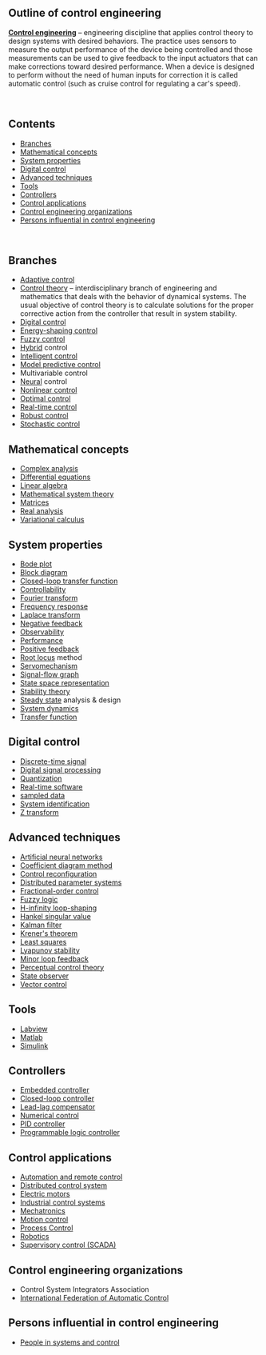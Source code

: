 <h2> Outline of control engineering</h2>
<p><strong><a title="Control engineering" href="https://en.wikipedia.org/wiki/Control_engineering">Control engineering</a></strong>&nbsp;&ndash; engineering discipline that applies control theory to design systems with desired behaviors. The practice uses sensors to measure the output performance of the device being controlled and those measurements can be used to give feedback to the input actuators that can make corrections toward desired performance. When a device is designed to perform without the need of human inputs for correction it is called automatic control (such as cruise control for regulating a car's speed).</p>
</br>
<h2 id="mw-toc-heading">Contents</h2>

<ul>
<li class="toclevel-1 tocsection-1"><a href="#Branches"><span class="toctext">Branches</span></a></li>
<li class="toclevel-1 tocsection-2"><a href="#Mathematical_concepts"><span class="toctext">Mathematical concepts</span></a></li>
<li class="toclevel-1 tocsection-3"><a href="#System_properties"><span class="toctext">System properties</span></a></li>
<li class="toclevel-1 tocsection-4"><a href="#Digital_control"><span class="toctext">Digital control</span></a></li>
<li class="toclevel-1 tocsection-5"><a href="#Advanced_techniques"><span class="toctext">Advanced techniques</span></a></li>
<li class="toclevel-1 tocsection-6"><a href="#Tools"><span class="toctext">Tools</span></a></li>
<li class="toclevel-1 tocsection-7"><a href="#Controllers"><span class="toctext">Controllers</span></a></li>
<li class="toclevel-1 tocsection-8"><a href="#Control_applications"><span class="toctext">Control applications</span></a></li>
<li class="toclevel-1 tocsection-9"><a href="#Control_engineering_organizations"><span class="toctext">Control engineering organizations</span></a></li>
<li class="toclevel-1 tocsection-10"><span class="toctext"><a href="#Persons_influential_in_control_engineering">Persons influential in control engineering</a></span></li>
</ul>
</br>
<h2><span id="Branches" class="mw-headline">Branches</span></h2>
<ul>
<li><a title="Adaptive control" href="https://en.wikipedia.org/wiki/Adaptive_control">Adaptive control</a></li>
<li><a title="Control theory" href="https://en.wikipedia.org/wiki/Control_theory">Control theory</a>&nbsp;&ndash; interdisciplinary branch of engineering and mathematics that deals with the behavior of dynamical systems. The usual objective of control theory is to calculate solutions for the proper corrective action from the controller that result in system stability.</li>
<li><a title="Digital control" href="https://en.wikipedia.org/wiki/Digital_control">Digital control</a></li>
<li><a title="Energy-shaping control" href="https://en.wikipedia.org/wiki/Energy-shaping_control">Energy-shaping control</a></li>
<li><a class="mw-redirect" title="Fuzzy control" href="https://en.wikipedia.org/wiki/Fuzzy_control">Fuzzy control</a></li>
<li><a title="Hybrid computer" href="https://en.wikipedia.org/wiki/Hybrid_computer">Hybrid</a>&nbsp;control</li>
<li><a title="Intelligent control" href="https://en.wikipedia.org/wiki/Intelligent_control">Intelligent control</a></li>
<li><a title="Model predictive control" href="https://en.wikipedia.org/wiki/Model_predictive_control">Model predictive control</a></li>
<li>Multivariable control</li>
<li><a class="mw-redirect" title="Neural" href="https://en.wikipedia.org/wiki/Neural">Neural</a>&nbsp;control</li>
<li><a title="Nonlinear control" href="https://en.wikipedia.org/wiki/Nonlinear_control">Nonlinear control</a></li>
<li><a title="Optimal control" href="https://en.wikipedia.org/wiki/Optimal_control">Optimal control</a></li>
<li><a class="mw-redirect" title="Real-time control" href="https://en.wikipedia.org/wiki/Real-time_control">Real-time control</a></li>
<li><a title="Robust control" href="https://en.wikipedia.org/wiki/Robust_control">Robust control</a></li>
<li><a title="Stochastic control" href="https://en.wikipedia.org/wiki/Stochastic_control">Stochastic control</a></li>
</ul>
<h2><span id="Mathematical_concepts" class="mw-headline">Mathematical concepts</span></h2>
<ul>
<li><a title="Complex analysis" href="https://en.wikipedia.org/wiki/Complex_analysis">Complex analysis</a></li>
<li><a title="Differential equation" href="https://en.wikipedia.org/wiki/Differential_equation">Differential equations</a></li>
<li><a title="Linear algebra" href="https://en.wikipedia.org/wiki/Linear_algebra">Linear algebra</a></li>
<li><a class="mw-redirect" title="Mathematical system theory" href="https://en.wikipedia.org/wiki/Mathematical_system_theory">Mathematical system theory</a></li>
<li><a title="Matrix (mathematics)" href="https://en.wikipedia.org/wiki/Matrix_(mathematics)">Matrices</a></li>
<li><a title="Real analysis" href="https://en.wikipedia.org/wiki/Real_analysis">Real analysis</a></li>
<li><a class="mw-redirect" title="Variational calculus" href="https://en.wikipedia.org/wiki/Variational_calculus">Variational calculus</a></li>
</ul>
<h2><span id="System_properties" class="mw-headline">System properties</span></h2>
<ul>
<li><a title="Bode plot" href="https://en.wikipedia.org/wiki/Bode_plot">Bode plot</a></li>
<li><a title="Block diagram" href="https://en.wikipedia.org/wiki/Block_diagram">Block diagram</a></li>
<li><a title="Closed-loop transfer function" href="https://en.wikipedia.org/wiki/Closed-loop_transfer_function">Closed-loop transfer function</a></li>
<li><a title="Controllability" href="https://en.wikipedia.org/wiki/Controllability">Controllability</a></li>
<li><a title="Fourier transform" href="https://en.wikipedia.org/wiki/Fourier_transform">Fourier transform</a></li>
<li><a title="Frequency response" href="https://en.wikipedia.org/wiki/Frequency_response">Frequency response</a></li>
<li><a title="Laplace transform" href="https://en.wikipedia.org/wiki/Laplace_transform">Laplace transform</a></li>
<li><a title="Negative feedback" href="https://en.wikipedia.org/wiki/Negative_feedback">Negative feedback</a></li>
<li><a title="Observability" href="https://en.wikipedia.org/wiki/Observability">Observability</a></li>
<li><a title="Performance" href="https://en.wikipedia.org/wiki/Performance">Performance</a></li>
<li><a title="Positive feedback" href="https://en.wikipedia.org/wiki/Positive_feedback">Positive feedback</a></li>
<li><a title="Root locus" href="https://en.wikipedia.org/wiki/Root_locus">Root locus</a>&nbsp;method</li>
<li><a title="Servomechanism" href="https://en.wikipedia.org/wiki/Servomechanism">Servomechanism</a></li>
<li><a title="Signal-flow graph" href="https://en.wikipedia.org/wiki/Signal-flow_graph">Signal-flow graph</a></li>
<li><a class="mw-redirect" title="State space representation" href="https://en.wikipedia.org/wiki/State_space_representation">State space representation</a></li>
<li><a title="Stability theory" href="https://en.wikipedia.org/wiki/Stability_theory">Stability theory</a></li>
<li><a title="Steady state" href="https://en.wikipedia.org/wiki/Steady_state">Steady state</a>&nbsp;analysis &amp; design</li>
<li><a title="System dynamics" href="https://en.wikipedia.org/wiki/System_dynamics">System dynamics</a></li>
<li><a title="Transfer function" href="https://en.wikipedia.org/wiki/Transfer_function">Transfer function</a></li>
</ul>
<h2><span id="Digital_control" class="mw-headline">Digital control</span></h2>
<ul>
<li><a class="mw-redirect" title="Discrete-time signal" href="https://en.wikipedia.org/wiki/Discrete-time_signal">Discrete-time signal</a></li>
<li><a title="Digital signal processing" href="https://en.wikipedia.org/wiki/Digital_signal_processing">Digital signal processing</a></li>
<li><a title="Quantization (signal processing)" href="https://en.wikipedia.org/wiki/Quantization_(signal_processing)">Quantization</a></li>
<li><a title="Real-time computing" href="https://en.wikipedia.org/wiki/Real-time_computing">Real-time software</a></li>
<li><a title="Sample (statistics)" href="https://en.wikipedia.org/wiki/Sample_(statistics)">sampled data</a></li>
<li><a title="System identification" href="https://en.wikipedia.org/wiki/System_identification">System identification</a></li>
<li><a class="mw-redirect" title="Z transform" href="https://en.wikipedia.org/wiki/Z_transform">Z transform</a></li>
</ul>
<h2><span id="Advanced_techniques" class="mw-headline">Advanced techniques</span></h2>
<ul>
<li><a class="mw-redirect" title="Artificial neural networks" href="https://en.wikipedia.org/wiki/Artificial_neural_networks">Artificial neural networks</a></li>
<li><a title="Coefficient diagram method" href="https://en.wikipedia.org/wiki/Coefficient_diagram_method">Coefficient diagram method</a></li>
<li><a title="Control reconfiguration" href="https://en.wikipedia.org/wiki/Control_reconfiguration">Control reconfiguration</a></li>
<li><a class="mw-redirect" title="Distributed parameter systems" href="https://en.wikipedia.org/wiki/Distributed_parameter_systems">Distributed parameter systems</a></li>
<li><a title="Fractional-order control" href="https://en.wikipedia.org/wiki/Fractional-order_control">Fractional-order control</a></li>
<li><a title="Fuzzy logic" href="https://en.wikipedia.org/wiki/Fuzzy_logic">Fuzzy logic</a></li>
<li><a title="H-infinity loop-shaping" href="https://en.wikipedia.org/wiki/H-infinity_loop-shaping">H-infinity loop-shaping</a></li>
<li><a title="Hankel singular value" href="https://en.wikipedia.org/wiki/Hankel_singular_value">Hankel singular value</a></li>
<li><a title="Kalman filter" href="https://en.wikipedia.org/wiki/Kalman_filter">Kalman filter</a></li>
<li><a title="Krener's theorem" href="https://en.wikipedia.org/wiki/Krener%27s_theorem">Krener's theorem</a></li>
<li><a title="Least squares" href="https://en.wikipedia.org/wiki/Least_squares">Least squares</a></li>
<li><a title="Lyapunov stability" href="https://en.wikipedia.org/wiki/Lyapunov_stability">Lyapunov stability</a></li>
<li><a title="Minor loop feedback" href="https://en.wikipedia.org/wiki/Minor_loop_feedback">Minor loop feedback</a></li>
<li><a title="Perceptual control theory" href="https://en.wikipedia.org/wiki/Perceptual_control_theory">Perceptual control theory</a></li>
<li><a title="State observer" href="https://en.wikipedia.org/wiki/State_observer">State observer</a></li>
<li><a title="Vector control" href="https://en.wikipedia.org/wiki/Vector_control">Vector control</a></li>
</ul>
<h2><span id="Tools" class="mw-headline">Tools</span></h2>
<ul>
<li><a class="mw-redirect" title="Labview" href="https://en.wikipedia.org/wiki/Labview">Labview</a></li>
<li><a class="mw-redirect" title="Matlab" href="https://en.wikipedia.org/wiki/Matlab">Matlab</a></li>
<li><a title="Simulink" href="https://en.wikipedia.org/wiki/Simulink">Simulink</a></li>
</ul>
<h2><span id="Controllers" class="mw-headline">Controllers</span></h2>
<ul>
<li><a title="Embedded system" href="https://en.wikipedia.org/wiki/Embedded_system">Embedded controller</a></li>
<li><a class="mw-redirect" title="Closed-loop controller" href="https://en.wikipedia.org/wiki/Closed-loop_controller">Closed-loop controller</a></li>
<li><a class="mw-redirect" title="Lead-lag compensator" href="https://en.wikipedia.org/wiki/Lead-lag_compensator">Lead-lag compensator</a></li>
<li><a title="Numerical control" href="https://en.wikipedia.org/wiki/Numerical_control">Numerical control</a></li>
<li><a title="PID controller" href="https://en.wikipedia.org/wiki/PID_controller">PID controller</a></li>
<li><a title="Programmable logic controller" href="https://en.wikipedia.org/wiki/Programmable_logic_controller">Programmable logic controller</a></li>
</ul>
<h2><span id="Control_applications" class="mw-headline">Control applications</span></h2>
<ul>
<li><a class="mw-redirect" title="Automation and remote control" href="https://en.wikipedia.org/wiki/Automation_and_remote_control">Automation and remote control</a></li>
<li><a title="Distributed control system" href="https://en.wikipedia.org/wiki/Distributed_control_system">Distributed control system</a></li>
<li><a title="Electric motor" href="https://en.wikipedia.org/wiki/Electric_motor">Electric motors</a></li>
<li><a title="Industrial control system" href="https://en.wikipedia.org/wiki/Industrial_control_system">Industrial control systems</a></li>
<li><a title="Mechatronics" href="https://en.wikipedia.org/wiki/Mechatronics">Mechatronics</a></li>
<li><a title="Motion control" href="https://en.wikipedia.org/wiki/Motion_control">Motion control</a></li>
<li><a class="mw-redirect" title="Process Control" href="https://en.wikipedia.org/wiki/Process_Control">Process Control</a></li>
<li><a title="Robotics" href="https://en.wikipedia.org/wiki/Robotics">Robotics</a></li>
<li><a title="SCADA" href="https://en.wikipedia.org/wiki/SCADA">Supervisory control (SCADA)</a></li>
</ul>
<h2><span id="Control_engineering_organizations" class="mw-headline">Control engineering organizations</span></h2>
<ul>
<li>Control System Integrators Association</li>
<li><a title="International Federation of Automatic Control" href="https://en.wikipedia.org/wiki/International_Federation_of_Automatic_Control">International Federation of Automatic Control</a></li>
</ul>
<h2><span id="Persons_influential_in_control_engineering" class="mw-headline">Persons influential in control engineering</span></h2>
<ul>
<li><a class="mw-redirect" title="People in systems and control" href="https://en.wikipedia.org/wiki/People_in_systems_and_control">People in systems and control</a></li>
</ul>
